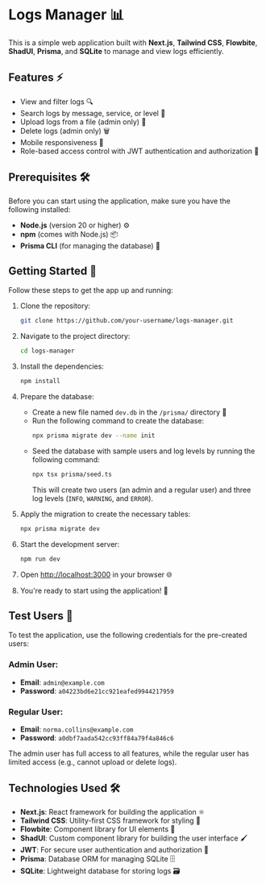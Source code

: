 # Logs Manager 📊

This is a simple web application built with **Next.js**, **Tailwind CSS**, **Flowbite**, **ShadUI**, **Prisma**, and **SQLite** to manage and view logs efficiently.

## Features ⚡

- View and filter logs 🔍
- Search logs by message, service, or level 🔎
- Upload logs from a file (admin only) 📂
- Delete logs (admin only) 🗑️
- Mobile responsiveness 📱
- Role-based access control with JWT authentication and authorization 🔐

## Prerequisites 🛠️

Before you can start using the application, make sure you have the following installed:

- **Node.js** (version 20 or higher) ⚙️
- **npm** (comes with Node.js) 📦
- **Prisma CLI** (for managing the database) 🔧

## Getting Started 🚀

Follow these steps to get the app up and running:

1. Clone the repository:
    ```bash
    git clone https://github.com/your-username/logs-manager.git
    ```

2. Navigate to the project directory:
    ```bash
    cd logs-manager
    ```

3. Install the dependencies:
    ```bash
    npm install
    ```

4. Prepare the database:
    - Create a new file named `dev.db` in the `/prisma/` directory 📁
    - Run the following command to create the database:
      ```bash
      npx prisma migrate dev --name init
      ```
    - Seed the database with sample users and log levels by running the following command:
      ```bash
      npx tsx prisma/seed.ts
      ```
      This will create two users (an admin and a regular user) and three log levels (`INFO`, `WARNING`, and `ERROR`).

5. Apply the migration to create the necessary tables:
    ```bash
    npx prisma migrate dev
    ```

6. Start the development server:
    ```bash
    npm run dev
    ```

7. Open [http://localhost:3000](http://localhost:3000) in your browser 🌐

8. You're ready to start using the application! 🎉

## Test Users 👥

To test the application, use the following credentials for the pre-created users:

### Admin User:
- **Email**: `admin@example.com`
- **Password**: `a04223bd6e21cc921eafed9944217959`

### Regular User:
- **Email**: `norma.collins@example.com`
- **Password**: `a0dbf7aada542cc93ff84a79f4a846c6`

The admin user has full access to all features, while the regular user has limited access (e.g., cannot upload or delete logs).

## Technologies Used 🛠️

- **Next.js**: React framework for building the application ⚛️
- **Tailwind CSS**: Utility-first CSS framework for styling 🎨
- **Flowbite**: Component library for UI elements 📑
- **ShadUI**: Custom component library for building the user interface 🖌️
- **JWT**: For secure user authentication and authorization 🔑
- **Prisma**: Database ORM for managing SQLite 🗄️
- **SQLite**: Lightweight database for storing logs 🗃️

